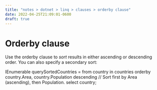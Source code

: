```yaml
---
title: "notes > dotnet > linq > clauses > orderby clause"
date: 2022-04-25T21:09:01-0600
draft: true
---
```

# Orderby clause
Use the orderby clause to *sort* results in either ascending or descending order. You can also specify a secondary sort:

IEnumerable<Country> querySortedCountries =
from country in countries
orderby country.Area, country.Population descending // Sort first by Area (ascending), then Population.
select country;